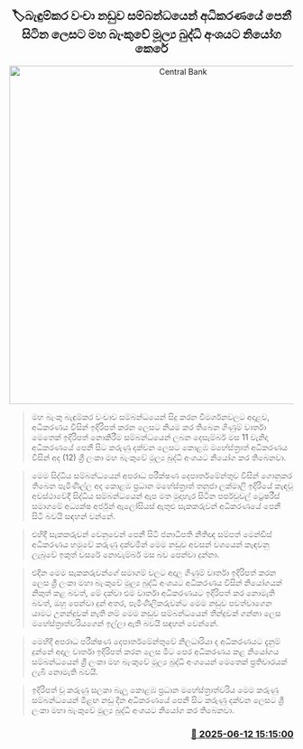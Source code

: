 <p align='center'><b><h2 align='center' title='Central Bank's Financial Intelligence Unit ordered to appear in court regarding bond fraud case'>🏷බැඳුම්කර වංචා නඩුව සම්බන්ධයෙන් අධිකරණයේ පෙනී සිටින ලෙසට මහ බැංකුවේ මූල්‍ය බුද්ධි අංශයට නියෝග කෙරේ</h2></b></p>
<p align='center'><img src='https://helakuru.sgp1.cdn.digitaloceanspaces.com/esana/images/lib/court-2.jpg' width='600' alt='Central Bank's Financial Intelligence Unit ordered to appear in court regarding bond fraud case'></p>

> මහ බැංකු බැඳුම්කර වංචාව සම්බන්ධයෙන් සිදු කරන විමර්ශනවලට අදාළව, අධිකරණය විසින් ඉදිරිපත් කරන ලෙසට නියම කර තිබෙන ගිණුම් වාර්තා මෙතෙක් ඉදිරිපත් නොකිරීම සම්බන්ධයෙන් ලබන දෙසැම්බර් මස 11 වැනිදා අධිකරණයේ පෙනී සිට කරුණු දක්වන ලෙසට කොළඹ මහේස්ත්‍රාත් අධිකරණය විසින් අද (12) ශ්‍රී ලංකා මහ බැංකුවේ මූල්‍ය බුද්ධි අංශයට නියෝග කර තිබෙනවා.

> මෙම සිද්ධිය සම්බන්ධයෙන් අපරාධ පරීක්ෂණ දෙපාර්තමේන්තුව විසින් ගොනුකර තිබෙන පැමිණිල්ල අද කොළඹ ප්‍රධාන මහේස්ත්‍රාත් තනුජා ලක්මාලි ඉදිරියේ කැඳවූ අවස්ථාවේදී සිද්ධිය සම්බන්ධයෙන් ඇප මත මුදාහැර සිටින පර්පචුවල් ට්‍රෙෂරීස් සමාගමේ අධ්‍යක්ෂ අර්ජුන් ඇලෝසියස් ඇතුළු සැකකරුවන් අධිකරණයේ පෙනී සිටි බවයි සඳහන් වන්නේ.

> එහිදී සැකකරුවන් වෙනුවෙන් පෙනී සිටි ජනාධිපති නීතිඥ සම්පත් මෙන්ඩිස් අධිකරණය හමුවේ කරුණු දක්වමින් මෙම නඩුව අවසන් වශයෙන් කැඳවනු ලැබුවේ ඉකුත් වසරේ නොවැම්බර් මස බව පෙන්වා දුන්නා.

> එදින මෙම සැකකරුවන්ගේ සමාගම් වලට අදාල ගිණුම් වාර්තා ඉදිරිපත් කරන ලෙස ශ්‍රී ලංකා මහා බැංකුවේ මූල්‍ය බුද්ධි අංශයට අධිකරණය විසින් නියෝගයක් නිකුත් කළ බවත්, මේ දක්වා එම වාර්තා අධිකරණයට ඉදිරිපත් කර නොමැති බවත්, ඔහු පෙන්වා දුන් අතර, පැමිණිලිකරුවන්ට මෙම නඩුව පවත්වාගෙන යාමට උනන්දුවක් නැති නම් මෙම නඩුව සම්බන්ධයෙන් තීන්දුවක් ගන්නා ලෙස මහේස්ත්‍රාත්වරියගෙන් ඉල්ලා ඇති බවයි සඳහන් වෙන්නේ.

> මෙහිදී අපරාධ පරීක්ෂණ දෙපාර්තමේන්තුවේ නිලධාරියා ද අධිකරණයට දැනුම් දුන්නේ අදාල වාර්තා ඉදිරිපත් කරන ලෙස මීට පෙර අධිකරණය කළ නියෝගය සම්බන්ධයෙන් ශ්‍රී ලංකා මහ බැංකුවේ මූල්‍ය බුද්ධි අංශයෙන් මෙතෙක් ප්‍රතිචාරයක් ලැබී නොමැති බවයි.

> ඉදිරිපත් වූ කරුණු සලකා බැලූ කොළඹ ප්‍රධාන මහේස්ත්‍රාත්වරිය මෙම කරුණු සම්බන්ධයෙන් මීළඟ නඩු දින අධිකරණයේ පෙනී සිට කරුණු දක්වන ලෙසට ශ්‍රී ලංකා මහා බැංකුවේ මුල්‍ය බුද්ධි අංශයට නියෝග කර තිබෙනවා.



<h3 align='right'><a href='https://www.helakuru.lk/esana/p/110939/'>📅 2025-06-12 15:15:00</a></h3>
